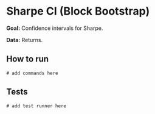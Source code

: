 # Sharpe CI (Block Bootstrap)

**Goal:** Confidence intervals for Sharpe.

**Data:** Returns.

## How to run

```
# add commands here
```

## Tests

```
# add test runner here
```
